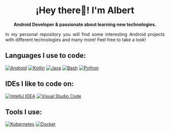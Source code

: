 <p align="center" width="300">
   <h1 align="center">¡Hey there👋! I'm Albert</h1>
</p>
<p align="center"><strong>Android Developer & passionate about learning new technologies.</strong></p>
<p align="justify">In my personal repository you will find some interesting Android projects with different technologies and many more!   
Feel free to take a look!</strong></p>


<h2 align="left">Languages I use to code:</h2>

[![Android](https://img.shields.io/badge/Android-3DDC84?style=for-the-badge&logo=android&logoColor=white&labelColor=101010)]()
[![Kotlin](https://img.shields.io/badge/Kotlin-%237F52FF.svg?style=for-the-badge&logo=kotlin&logoColor=white&labelColor=101010)]()
[![Java](https://img.shields.io/badge/Java-%23ED8B00.svg?style=for-the-badge&logo=openjdk&logoColor=white&labelColor=101010)]()
[![Bash](https://img.shields.io/badge/Bash-4EAA25?style=for-the-badge&logo=gnubash&logoColor=fff&labelColor=101010)]()
[![Python](https://img.shields.io/badge/Python-yellow?style=for-the-badge&logo=python&logoColor=white&labelColor=101010)]()

<h2 align="left">IDEs I like to code on:</h2>

[![IntelliJ IDEA](https://img.shields.io/badge/IntelliJIDEA-000000.svg?style=for-the-badge&logo=intellij-idea&logoColor=white&labelColor=101010)]()
[![Visual Studio Code](https://custom-icon-badges.demolab.com/badge/Visual%20Studio%20Code-0078d7.svg?style=for-the-badge&logo=vsc&logoColor=white&labelColor=101010)]()

<h2 align="left">Tools I use:</h2>

[![Kubernetes](https://img.shields.io/badge/Kubernetes-326CE5?style=for-the-badge&logo=kubernetes&logoColor=fff&labelColor=101010)]()
[![Docker](https://img.shields.io/badge/Docker-2496ED?style=for-the-badge&logo=docker&logoColor=fff&labelColor=101010)]()
